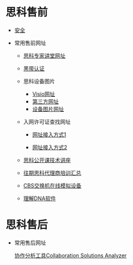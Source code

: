 # 思科售前

- [安全](安全_售前.md)

- 常用售前网址

  - [思科专家讲堂网址](https://cs.co/asksuccess)
  - [黑带认证](https://salesconnect.cisco.com/#/program/HUB-14191)
  - 思科设备图片
    - [Visio网址](https://www.cisco.com/c/en/us/products/visio-stencil-listing.html)
    - [第三方网址](https://vecta.io/symbols/260/cisco-unified-computing-system-and-hyperflex-systems-hci-part-2/113/ucsc-c240-m4s2-rear)
    - [设备图片网址](http://bx.cisco.com/cbx-portal/cbxshow.action)
  - 入网许可证查找网址
    
    - [网址接入方式1](https://cae-cnc-prd.cisco.com/pdtcnc/#/)
    
    - [网址接入方式2](https://pas.cisco.com/pdtcnc)
  - [思科公开课技术讲座](https://community.cisco.com/t5/%E6%9C%8D%E5%8A%A1%E6%94%AF%E6%8C%81%E5%8D%9A%E5%AE%A2/%E5%85%AC%E5%BC%80%E8%AF%BE-%E7%B3%BB%E5%88%97%E6%8A%80%E6%9C%AF%E8%AE%B2%E5%BA%A7%E5%85%A8%E9%9B%86%E8%B5%84%E6%96%99%E6%B1%87%E6%80%BB/ba-p/4365872)
  - [往期思科代理商培训汇总](https://community.cisco.com/t5/%E5%AE%A2%E6%88%B7%E4%BB%A3%E7%90%86%E5%95%86%E5%8D%9A%E5%AE%A2/%E5%BE%80%E6%9C%9F%E6%80%9D%E7%A7%91%E4%BB%A3%E7%90%86%E5%95%86%E5%9F%B9%E8%AE%AD%E6%B1%87%E6%80%BB/ba-p/4443929)
  - [CBS交换机在线模拟设备](https://community.cisco.com/t5/small-business-online-device-emulators/bd-p/911-discussions-online-device-emulators)
  - [理解DNA软件](https://www.cisco.com/c/en/us/products/collateral/software/dna-software-ebook-cte.html)
  
  
  
  
  
   	

# 思科售后

- 常用售后网址

  [协作分析工具Collaboration Solutions Analyzer](https://cway.cisco.com/tools/CollaborationSolutionsAnalyzer/)

  



